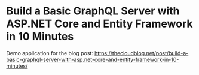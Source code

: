 # Build a Basic GraphQL Server with ASP.NET Core and Entity Framework in 10 Minutes

Demo application for the blog post: https://thecloudblog.net/post/build-a-basic-graphql-server-with-asp.net-core-and-entity-framework-in-10-minutes/